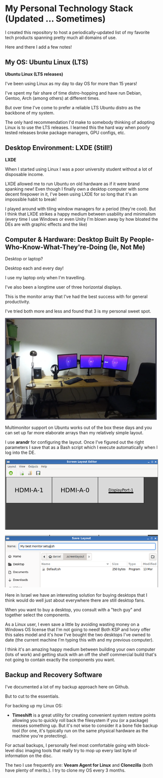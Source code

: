 # My Personal Technology Stack (Updated ... Sometimes)

I created this repository to host a periodically-updated list of my favorite tech products spanning pretty much all domains of use.

Here and there I add a few notes!



## My OS: Ubuntu Linux (LTS)

**Ubuntu Linux (LTS releases)**

I've been using Linux as my day to day OS for more than 15 years!

I've spent my fair share of time distro-hopping and have run Debian, Gentoo, Arch (among others) at different times.

But over time I've come to prefer a reliable LTS Ubuntu distro as the backbone of my system.

The only hard recommendation I'd make to somebody thinking of adopting Linux is to use the LTS releases. I learned this the hard way when poorly tested releases broke package managers, GPU configs, etc.

## Desktop Environment: LXDE (Still!)

**LXDE**

When I started using Linux I was a poor university student without a lot of disposable income.

LXDE allowed me to run Ubuntu on old hardware as if it were brand spanking new! Even though I finally own a desktop computer with some decent firepower in it, I've been using LXDE for so long that it's an impossible habit to break!

I played around with tiling window managers for a period (they're cool). But I think that LXDE strikes a happy medium between usability and minimalism (every time I use Windows or even Unity I'm blown away by how bloated the DEs are with graphic effects and the like)

## Computer & Hardware: Desktop Built By People-Who-Know-What-They're-Doing (Ie, Not Me)

Desktop or laptop?

Desktop  each and every day!

I use my laptop only when I'm travelling.

I've also been a longtime user of three horizontal displays. 

This is the monitor array that I've had the best success with for general productivity. 

I've tried both more and less and found that 3 is my personal sweet spot.



<img src="images/desktop.png" alt="desktop" width="500" alight="left"/>

Multimonitor support on Ubuntu works out of the box these days and you can set up far more elaborate arrays than my relatively simple layout.

I use **arandr** for configuring the layout. Once I've figured out the right parameters I save that as a Bash script which I execute automatically when I log into the DE.

![](images/arandr.png)

![](images/2.png)



Here in Israel we have an interesting solution for buying desktops that I think would do well just about everywhere there are still desktop fans.

When you want to buy a desktop, you consult with a "tech guy" and together select the components. 

As a Linux user, I even save a little by avoiding wasting money on a Windows OS license that I'm not going to need! Both KSP and Ivory offer this sales model and it's how I've bought the two desktops I've owned to date (the current machine I'm typing this with and my previous computer).

I think it's an amazing happy medium between building your own computer (lots of work) and getting stuck with an off the shelf commercial build that's not going to contain exactly the components you want. 

## Backup and Recovery Software

I've documented a lot of my backup approach here on Github. 

But to cut to the essentials.

For backing up my Linux OS:

- **Timeshift** is a great utility for creating convenient system restore points allowing you to quickly roll back the filesystem if you (or a package) messes something up. But it's not wise to consider it a bone fide backup tool (for one, it's typically run on the same physical hardware as the machine you're protecting).

For actual backups, I personally feel most comfortable going with block-level disc imaging tools that really try to mop up every last byte of information on the disc.

The two I use frequently are: **Veeam Agent for Linux** and **Clonezilla** (both have plenty of merits.). I try to clone my OS every 3 months.

